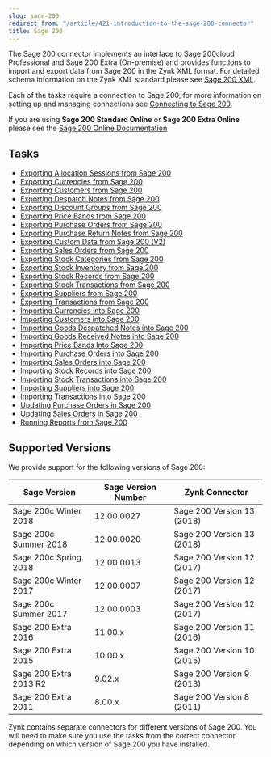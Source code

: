 ```yaml
---
slug: sage-200
redirect_from: "/article/421-introduction-to-the-sage-200-connector"
title: Sage 200
---
```

The Sage 200 connector implements an interface to Sage 200cloud Professional and Sage 200 Extra (On-premise) and provides functions to import and export data from Sage 200 in the Zynk XML format. For detailed schema information on the Zynk XML standard please see [Sage 200 XML](sage-200-xml).

Each of the tasks require a connection to Sage 200, for more information on setting up and managing connections see [Connecting to Sage 200](connecting-to-sage-200).

If you are using **Sage 200 Standard Online** or **Sage 200 Extra Online** please see the [Sage 200 Online Documentation](sage-200-online)

## Tasks

 * [Exporting Allocation Sessions from Sage 200](exporting-allocation-sessions-from-sage-200) 
 * [Exporting Currencies from Sage 200](exporting-currencies-from-sage-200)
 * [Exporting Customers from Sage 200](exporting-customers-from-sage-200)
 * [Exporting Despatch Notes from Sage 200](exporting-despatch-notes-from-sage-200)
 * [Exporting Discount Groups from Sage 200](exporting-discount-groups-from-sage-200)
 * [Exporting Price Bands from Sage 200](exporting-price-bands-from-sage-200)
 * [Exporting Purchase Orders from Sage 200](exporting-purchase-orders-from-sage-200)
 * [Exporting Purchase Return Notes from Sage 200](exporting-purchase-return-notes-from-sage-200)
 * [Exporting Custom Data from Sage 200 (V2)](exporting-custom-data-from-sage-200-v2)
 * [Exporting Sales Orders from Sage 200](exporting-sales-orders-from-sage-200)
 * [Exporting Stock Categories from Sage 200](exporting-stock-categories-from-sage-200)
 * [Exporting Stock Inventory from Sage 200](exporting-stock-inventory-from-sage-200)
 * [Exporting Stock Records from Sage 200](exporting-stock-records-from-sage-200)
 * [Exporting Stock Transactions from Sage 200](exporting-stock-transactions-from-sage-200)
 * [Exporting Suppliers from Sage 200](exporting-suppliers-from-sage-200)
 * [Exporting Transactions from Sage 200](exporting-transactions-from-sage-200)
 * [Importing Currencies into Sage 200](importing-currencies-into-sage-200)
 * [Importing Customers into Sage 200](importing-customers-into-sage-200)
 * [Importing Goods Despatched Notes into Sage 200](importing-goods-despatched-notes-into-sage-200)
 * [Importing Goods Received Notes into Sage 200](importing-goods-received-notes-into-sage-200)
 * [Importing Price Bands Into Sage 200](importing-price-bands-into-sage-200)
 * [Importing Purchase Orders into Sage 200](importing-purchase-orders-into-sage-200)
 * [Importing Sales Orders into Sage 200](importing-sales-orders-into-sage-200)
 * [Importing Stock Records into Sage 200](importing-stock-records-into-sage-200)
 * [Importing Stock Transactions into Sage 200](importing-stock-transactions-into-sage-200)
 * [Importing Suppliers into Sage 200](importing-suppliers-into-sage-200)
 * [Importing Transactions into Sage 200](importing-transactions-into-sage-200)
 * [Updating Purchase Orders in Sage 200](updating-purchase-orders-in-sage-200)
 * [Updating Sales Orders in Sage 200](updating-sales-orders-in-sage-200)
 * [Running Reports from Sage 200](running-reports-from-sage-200)

## Supported Versions
We provide support for the following versions of Sage 200:

| Sage Version | Sage Version Number | Zynk Connector |
| --- | --- | --- |
| Sage 200c Winter 2018 | 12.00.0027 | Sage 200 Version 13 (2018) |
| Sage 200c Summer 2018 | 12.00.0020 | Sage 200 Version 13 (2018) |
| Sage 200c Spring 2018 | 12.00.0013 | Sage 200 Version 12 (2017) |
| Sage 200c Winter 2017 | 12.00.0007 | Sage 200 Version 12 (2017) |
| Sage 200c Summer 2017 | 12.00.0003 | Sage 200 Version 12 (2017) |
| Sage 200 Extra 2016 | 11.00.x | Sage 200 Version 11 (2016) |
| Sage 200 Extra 2015 | 10.00.x | Sage 200 Version 10 (2015) |
| Sage 200 Extra 2013 R2 | 9.02.x | Sage 200 Version 9 (2013) |
| Sage 200 Extra 2011 | 8.00.x | Sage 200 Version 8 (2011) |

Zynk contains separate connectors for different versions of Sage 200. You will need to make sure you use the tasks from the correct connector depending on which version of Sage 200 you have installed.
